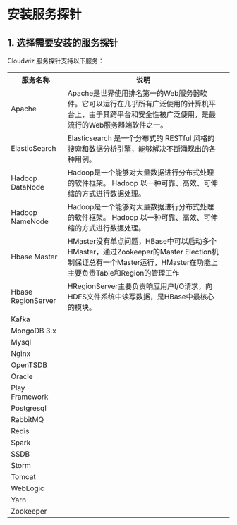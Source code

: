 # 安装服务探针

## 1. 选择需要安装的服务探针

Cloudwiz 服务探针支持以下服务：
<table>
    <tr>
        <th>服务名称</th>
        <th>说明</th>
    </tr>
    <tr>
        <td>Apache</td>
        <td>Apache是世界使用排名第一的Web服务器软件。它可以运行在几乎所有广泛使用的计算机平台上，由于其跨平台和安全性被广泛使用，是最流行的Web服务器端软件之一。</td>
    <tr>
        <td>ElasticSearch</td>
        <td>Elasticsearch 是一个分布式的 RESTful 风格的搜索和数据分析引擎，能够解决不断涌现出的各种用例。</td>
    </tr>
    <tr>
        <td>Hadoop DataNode</td>
        <td>Hadoop是一个能够对大量数据进行分布式处理的软件框架。 Hadoop 以一种可靠、高效、可伸缩的方式进行数据处理。</td>
    </tr>
    <tr>
        <td>Hadoop NameNode</td>
        <td>Hadoop是一个能够对大量数据进行分布式处理的软件框架。 Hadoop 以一种可靠、高效、可伸缩的方式进行数据处理。</td>
    </tr>
    <tr>
        <td>Hbase Master</td>
        <td>HMaster没有单点问题，HBase中可以启动多个HMaster，通过Zookeeper的Master Election机制保证总有一个Master运行，HMaster在功能上主要负责Table和Region的管理工作</td>
    </tr>
    <tr>
        <td>Hbase RegionServer</td>
        <td>HRegionServer主要负责响应用户I/O请求，向HDFS文件系统中读写数据，是HBase中最核心的模块。</td>
    </tr>
    <tr>
        <td>Kafka</td>
        <td></td>
        <td></td>
    </tr>
    <tr>
        <td>MongoDB 3.x</td>
        <td></td>
        <td></td>
    </tr>
    <tr>
        <td>Mysql</td>
        <td></td>
        <td></td>
    </tr>
    <tr>
        <td>Nginx</td>
        <td></td>
        <td></td>
    </tr>
    <tr>
        <td>OpenTSDB</td>
        <td></td>
        <td></td>
    </tr>
    <tr>
        <td>Oracle</td>
        <td></td>
        <td></td>
    </tr>
    <tr>
        <td>Play Framework</td>
        <td></td>
        <td></td>
    </tr>
    <tr>
        <td>Postgresql</td>
        <td></td>
        <td></td>
    </tr>
    <tr>
        <td>RabbitMQ</td>
        <td></td>
        <td></td>
    </tr>
    <tr>
        <td>Redis</td>
        <td></td>
        <td></td>
    </tr>
    <tr>
        <td>Spark</td>
        <td></td>
        <td></td>
    </tr>
    <tr>
        <td>SSDB</td>
        <td></td>
        <td></td>
    </tr>
    <tr>
        <td>Storm</td>
        <td></td>
        <td></td>
    </tr>
    <tr>
        <td>Tomcat</td>
        <td></td>
        <td></td>
    </tr>
    <tr>
        <td>WebLogic</td>
        <td></td>
        <td></td>
    </tr>
    <tr>
        <td>Yarn</td>
        <td></td>
        <td></td>
    </tr>
    <tr>
        <td>Zookeeper</td>
        <td></td>
        <td></td>
    </tr>
</table>

